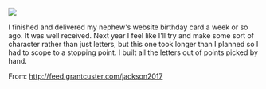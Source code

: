 ![](https://db-feed.s3.amazonaws.com/legacy/jackson-1508110383037.gif)

I finished and delivered my nephew's website birthday card a week or so ago. It was well received. Next year I feel like I'll try and make some sort of character rather than just letters, but this one took longer than I planned so I had to scope to a stopping point. I built all the letters out of points picked by hand.

From: http://feed.grantcuster.com/jackson2017